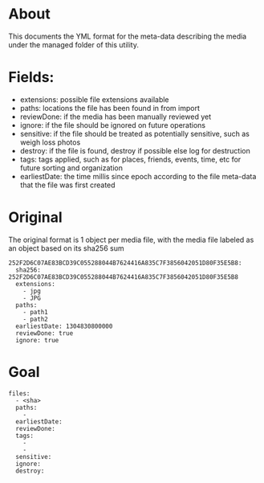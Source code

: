 # About

This documents the YML format for the meta-data describing the media under the managed folder of this utility.

# Fields:

- extensions: possible file extensions available
- paths: locations the file has been found in from import
- reviewDone: if the media has been manually reviewed yet
- ignore: if the file should be ignored on future operations
- sensitive: if the file should be treated as potentially sensitive, such as weigh loss photos
- destroy: if the file is found, destroy if possible else log for destruction
- tags: tags applied, such as for places, friends, events, time, etc for future sorting and organization
- earliestDate: the time millis since epoch according to the file meta-data that the file was first created

# Original

The original format is 1 object per media file, with the media file labeled as an object based on its sha256 sum

```
252F2D6C07AE83BCD39C055288044B7624416A835C7F3856042051D80F35E5B8:
  sha256: 252F2D6C07AE83BCD39C055288044B7624416A835C7F3856042051D80F35E5B8
  extensions:
    - jpg
    - JPG
  paths:
    - path1 
    - path2 
  earliestDate: 1304830800000
  reviewDone: true
  ignore: true
```

# Goal
```
files:
  - <sha>
  paths:
    - 
  earliestDate: 
  reviewDone: 
  tags:
    -
    -
  sensitive:  
  ignore:
  destroy: 
```

